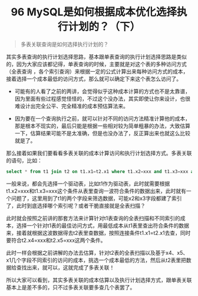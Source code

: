 <h1 align="center">96 MySQL是如何根据成本优化选择执行计划的？（下）</h1>



> 多表关联查询是如何选择执行计划的？

其实多表查询的执行计划选择思路，基本跟单表查询的执行计划选择思路是类似的，因为大家应该都记得，单表查询的时候，主要就是对这个表的多种访问方式（全表查询 ，各个索引查询）来根据一定的公式计算出来每种访问方式的成本，接着选择一个成本最低的访问方式，那么就可以确定下来这个表怎么访问了。

- 可能有的人看了之前的两讲，会觉得似乎这种成本计算的方式也不是太靠谱，因为里面有些过程感觉怪怪的，不过这个没办法，其实即使让你来设计，也很难设计出完全公平、完全精准的成本预估算法来。

- 因为要在一个查询执行之前，就可以针对不同的访问方法精准计算他的成本，那是根本不现实的，最后只能是根据一些相对较为简单粗暴的办法，大致估算一下，估算结果可能不是太准确，但是也没办法了，反正算出来也就这么比较就是了。

那么接着如果我们要看看多表关联的成本计算访问和执行计划选择方式。多表关联的语句，比如：

```sql
select * from t1 join t2 on t1.x1=t2.x1 where t1.x2=xxx and t1.x3=xxx and t2.x4=xxx and t2.x5=xxx;
```

一般来说，都会先选择一个驱动表，比如t1作为驱动表，此时就需要根据t1.x2=xxx和t1.x3=xxx这个条件从表里查询一波符合条件的数据出来，此时就有一个问题了，这里用到了t1的两个字段来筛选数据，可能x2和x3字段都建了索引了，此时到底选择哪个索引呢？或者干脆直接就是全表扫描？

此时就会按照之前讲的那套方法来计算针对t1表查询的全表扫描和不同索引的成本，选择一个针对t1表的最佳访问方式，用最低成本从t1表里查出符合条件的数据来，接着就根据这波数据得去t2表里查数据，按照连接条件t1.x1=t2.x1去查，同时要符合t2.x4=xxx和t2.x5=xxx这两个条件。

此时一样会根据之前讲解的办法去估算，针对t2表的全表扫描以及基于x4、x5、x1几个字段不同索引的访问的成本，挑选一个成本最低的方法，然后从t2表里把数据给查找出来，就可以，这就完成了多表关联！

所以大家可以看到，其实多表关联的成本估算以及执行计划选择方式，跟单表关联基本上是差不多的，只不过多表关联要多查几个表罢了。

